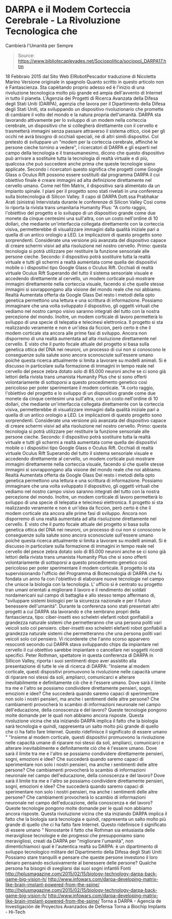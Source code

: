 # DARPA e il Modem Corteccia Cerebrale - La Rivoluzione Tecnologica che 
Cambierà l'Umanità per Sempre

> Source: https://www.bibliotecapleyades.net/Sociopolitica/sociopol_DARPA17.htm

18 Febbraio 2015
dal Sito Web ElRobotPescador
traduzione di Nicoletta Marino
Versione originale in spagnolo
Quanto scritto in questo articolo non è Fantascienza.
Sta capèitando proprio adesso ed è l'inizio di una rivoluzione tecnologica molto più grande ed ampia dell'avvento di Internet in tutto il pianeta.
L'Agenzia dei Progetti di Ricerca Avanzata della Difesa degli Stati Uniti (DARPA), agenzia che lavora per il Dipartimento della Difesa degli Stati Uniti, sta sviluppando un dispositivo rivoluzionario che promette di cambiare il volto del mondo e la natura propria dell'umanità.
DARPA sta lavorando attivamente per lo sviluppo di un modem nella corteccia cerebrale, un dispositivo che si collegherà direttamente con il cervello e trasmetterà immagini senza passare attraverso il sistema ottico, cioè per gli occhi né avrà bisogno di occhiali speciali, né di altri simili dispositivi.
Col pretesto di sviluppare un "modem per la corteccia cerebrale, affinché le persone cieche tornino a vedere", i ricercatori di DARPA e gli esperti nel campo della tecnologia e il transumanesimo, dicono che questo dispositivo può arrivare a sostituire tutta la tecnologia di realtà virtuale e di più, qualcosa che può succedere anche prima che queste tecnologie siano applicate.
Secondo i ricercatori questo significa che progetti come Google Glass o Oculus Rift possono essere sostituiti dal programma DARPA il cui obiettivo finale è creare immagini ad alta definizione direttamente nel cervello umano.
Come nel film Matrix, il dispositivo sarà alimentato da un impianto spinale.
I piani per il progetto sono stati rivelati in una conferenza sulla biotecnologia di Silicon Valley.
Il capo di DARPA Dott.ssa Prabhakar Arati (sinistra)
Intervistata durante le conferenze di Silicon Valley
Così come lo riporta la rivista trans umanitaria Humanity Plus:
"A corto raggio, l'obiettivo del progetto e lo sviluppo di un dispositivo grande come due monete da cinque centesimi una sull'altra, con un costo nell'ordine di 10 dollari, che mediante un'interfaccia collegata direttamente con la corteccia visiva, permetterebbe di visualizzare immagini dalla qualità iniziale pari a quella di un antico orologio a LED. Le implicazioni di questo progetto sono sorprendenti. Considerate una versione più avanzata del dispositivo capace di creare schermi visivi ad alta risoluzione nel nostro cervello. Primo: questa tecnologia si potrà utilizzare per restituire la funzione sensoriale alle persone cieche. Secondo: il dispositivo potrà sostituire tutta la realtà virtuale e tutti gli schermi a realtà aumentata come quella dei dispositivi mobile o i dispositivi tipo Google Glass o Oculus Rift. Occhiali di realtà virtuale Oculus Rift Superando del tutto il sistema sensoriale visuale e accedendo direttamente al cervello, un modem corticale può mostrare immagini direttamente nella corteccia visuale, facendo sì che quelle stesse immagini si sovrappongano alla visione del mondo reale che noi abbiamo. Realtà Aumentata offerta da Google Glass Del resto i metodi della opto genetica permettono una lettura e una scrittura di informazione. Possiamo immaginare che una volta sviluppato il dispositivo, gli oggetti virtuali che vediamo nel nostro campo visivo saranno integrati del tutto con la nostra percezione del mondo. Inoltre, un modem corticale di lavoro permetterà lo sviluppo di una specie di telepatia e telecinesi elettronica. Il progetto si sta realizzando veramente e non è un'idea da ficcion, però certo è che il modem corticale sta ancora alle prime fasi di sviluppo. Ancora non disporremo di una realtà aumentata ad alta risoluzione direttamente nel cervello. E visto che il punto focale attuale del progetto si basa sulla genetica ottica del DNA nei neuroni, un processo di cui non si conoscono le conseguenze sulla salute sono ancora sconosciute sull'essere umano poiché questa ricerca attualmente si limita a lavorare su modelli animali. Si è discusso in particolare sulla formazione di immagini in tempo reale nel cervello del pesce zebra dotato solo di 85.000 neuroni anche se ci sono già lettori della rivista trans umanista Humanity Plus che si sono offerti volontariamente di sottoporsi a questo procedimento genetico così pericoloso per poter sperimentare il modem corticale.
"A corto raggio, l'obiettivo del progetto e lo sviluppo di un dispositivo grande come due monete da cinque centesimi una sull'altra, con un costo nell'ordine di 10 dollari, che mediante un'interfaccia collegata direttamente con la corteccia visiva, permetterebbe di visualizzare immagini dalla qualità iniziale pari a quella di un antico orologio a LED.
Le implicazioni di questo progetto sono sorprendenti. Considerate una versione più avanzata del dispositivo capace di creare schermi visivi ad alta risoluzione nel nostro cervello.
Primo: questa tecnologia si potrà utilizzare per restituire la funzione sensoriale alle persone cieche.
Secondo: il dispositivo potrà sostituire tutta la realtà virtuale e tutti gli schermi a realtà aumentata come quella dei dispositivi mobile o i dispositivi tipo Google Glass o Oculus Rift.
Occhiali di realtà virtuale
Oculus Rift
Superando del tutto il sistema sensoriale visuale e accedendo direttamente al cervello, un modem corticale può mostrare immagini direttamente nella corteccia visuale, facendo sì che quelle stesse immagini si sovrappongano alla visione del mondo reale che noi abbiamo.
Realtà Aumentata
offerta da Google Glass
Del resto i metodi della opto genetica permettono una lettura e una scrittura di informazione.
Possiamo immaginare che una volta sviluppato il dispositivo, gli oggetti virtuali che vediamo nel nostro campo visivo saranno integrati del tutto con la nostra percezione del mondo.
Inoltre, un modem corticale di lavoro permetterà lo sviluppo di una specie di telepatia e telecinesi elettronica.
Il progetto si sta realizzando veramente e non è un'idea da ficcion, però certo è che il modem corticale sta ancora alle prime fasi di sviluppo. Ancora non disporremo di una realtà aumentata ad alta risoluzione direttamente nel cervello.
E visto che il punto focale attuale del progetto si basa sulla genetica ottica del DNA nei neuroni, un processo di cui non si conoscono le conseguenze sulla salute sono ancora sconosciute sull'essere umano poiché questa ricerca attualmente si limita a lavorare su modelli animali.
Si è discusso in particolare sulla formazione di immagini in tempo reale nel cervello del pesce zebra dotato solo di 85.000 neuroni anche se ci sono già lettori della rivista trans umanista Humanity Plus che si sono offerti volontariamente di sottoporsi a questo procedimento genetico così pericoloso per poter sperimentare il modem corticale.
Il progetto lo sta supervisionando l'ufficio del Programma di Biotecnologia di DARPA che fu fondata un anno fa con l'obiettivo di elaborare nuove tecnologie nel campo che unisce la biologia con la tecnologia.
L' ufficio si è centrato su progetto tran umani orientati a migliorare il lavoro e il rendimento dei soldati nordamericani sul campo di battaglia e allo stesso tempo affermano di,
"sviluppare sistemi biologici per la sicurezza nazionale e per il futuro benessere dell'umanità".
Durante la conferenza sono stati presentati altri progetti a cui DARPA sta lavorando e che sembrano propri della fantascienza, tipo:
ciber-insetti exo scheletri elefanti robot gonfiabili a grandezza naturale sistemi che permetteranno che una persona politi vari veicoli solo col pensiero.
ciber-insetti
exo scheletri
elefanti robot gonfiabili a grandezza naturale
sistemi che permetteranno che una persona politi vari veicoli solo col pensiero.
Vi ricorderete che l'anno scorso apparvero resoconti secondo cui DARPA stava sviluppando chips da impiantare nel cervello il cui obiettivo sarebbe impiantare o cancellare nei soggetti ricordi specifici.
Peter Rothman, spettatore in questa conferenza di DARPA in Sillicon Valley, riporta i suoi sentimenti dopo aver assistito alla presentazione di tutte le vie di ricerca di DARPA:
"Insieme al modem corticale, questi dispositivi promuovono la rivoluzione nelle capacità umane di riparare noi stessi da soli, ampliarci, comunicarci e alterare inevitabilmente e definitamente ciò che è l'essere umano. Dove sarà il limite tra me e l'altro se possiamo condividere direttamente pensieri, sogni, emozioni e idee? Che succederà quando saremo capaci di sperimentare non solo i nostri pensieri, ma anche i sentimenti delle altre persone? Che cambiamenti provocherà lo scambio di informazioni neuronale nel campo dell'educazione, della conoscenza e del lavoro? Queste tecnologie pongono molte domande per le quali non abbiamo ancora risposte. Questa rivoluzione vicina che sta iniziando DARPA implica il fatto che la biologia sarà tecnologia e quindi, rappresenta un salto molto più grande di quello che ci ha fatto fare Internet. Questo ridefinisce il significato di essere umano "
"Insieme al modem corticale, questi dispositivi promuovono la rivoluzione nelle capacità umane di riparare noi stessi da soli, ampliarci, comunicarci e alterare inevitabilmente e definitamente ciò che è l'essere umano.
Dove sarà il limite tra me e l'altro se possiamo condividere direttamente pensieri, sogni, emozioni e idee? Che succederà quando saremo capaci di sperimentare non solo i nostri pensieri, ma anche i sentimenti delle altre persone? Che cambiamenti provocherà lo scambio di informazioni neuronale nel campo dell'educazione, della conoscenza e del lavoro?
Dove sarà il limite tra me e l'altro se possiamo condividere direttamente pensieri, sogni, emozioni e idee?
Che succederà quando saremo capaci di sperimentare non solo i nostri pensieri, ma anche i sentimenti delle altre persone?
Che cambiamenti provocherà lo scambio di informazioni neuronale nel campo dell'educazione, della conoscenza e del lavoro?
Queste tecnologie pongono molte domande per le quali non abbiamo ancora risposte.
Questa rivoluzione vicina che sta iniziando DARPA implica il fatto che la biologia sarà tecnologia e quindi, rappresenta un salto molto più grande di quello che ci ha fatto fare Internet.
Questo ridefinisce il significato di essere umano "
Nonostante il fatto che Rothman sia entusiasta delle meravigliose tecnologie e dei progressi che presupponiamo siano meravigliosi, creati da DARPA per "migliorare l'umanità", non dimentichiamoci qual è l'autentica realtà su DARPA:
è un dipartimento di sviluppo tecnologico militare del Dipartimento della Difesa degli Stati Uniti
Possiamo stare tranquilli e pensare che queste persone investono il loro denaro pensando esclusivamente al benessere delle persone?
Qualche persona ha bisogni di svegliarsi dai suoi sogni infantili
Fonti
http://hplusmagazine.com/2015/02/15/biology-technology-darpa-back-game-big-vision-h/ http://www.infowars.com/darpa-developing-matrix-like-brain-implant-powered-from-the-spine/
http://hplusmagazine.com/2015/02/15/biology-technology-darpa-back-game-big-vision-h/
http://www.infowars.com/darpa-developing-matrix-like-brain-implant-powered-from-the-spine/
Torna a DARPA - Agencia de Investigación de Proyectos Avanzados de Defensa
Torna a Biochip Implants - Hi-Tech
